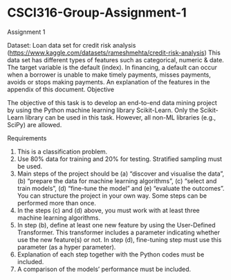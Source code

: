 # CSCI316-Group-Assignment-1

Assignment 1

Dataset: Loan data set for credit risk analysis
(https://www.kaggle.com/datasets/rameshmehta/credit-risk-analysis)
This data set has different types of features such as categorical, numeric & date. The target variable is the default
(index). In financing, a default can occur when a borrower is unable to make timely payments, misses
payments, avoids or stops making payments. An explanation of the features in the appendix of this document.
Objective

The objective of this task is to develop an end-to-end data mining project by using the Python machine learning
library Scikit-Learn. Only the Scikit-Learn library can be used in this task. However, all non-ML libraries
(e.g., SciPy) are allowed.

Requirements
1. This is a classification problem.
2. Use 80% data for training and 20% for testing. Stratified sampling must be used.
3. Main steps of the project should be (a) “discover and visualise the data”, (b) “prepare the data for
machine learning algorithms”, (c) “select and train models”, (d) “fine-tune the model” and (e)
“evaluate the outcomes”. You can structure the project in your own way. Some steps can be performed
more than once.
4. In the steps (c) and (d) above, you must work with at least three machine learning algorithms.
5. In step (b), define at least one new feature by using the User-Defined Transformer. This transformer
includes a parameter indicating whether use the new feature(s) or not. In step (d), fine-tuning step must
use this parameter (as a hyper parameter).
6. Explanation of each step together with the Python codes must be included.
7. A comparison of the models’ performance must be included.
